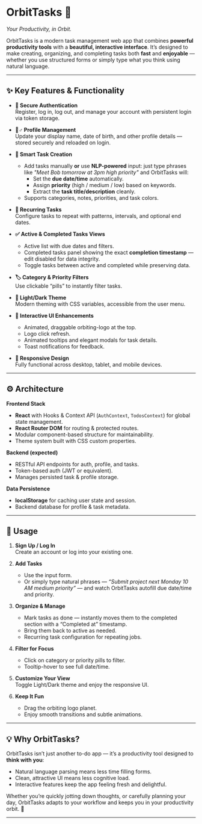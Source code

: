 

# OrbitTasks 🚀  
*Your Productivity, in Orbit.*

OrbitTasks is a modern task management web app that combines **powerful productivity tools** with a **beautiful, interactive interface**. It’s designed to make creating, organizing, and completing tasks both **fast** and **enjoyable** — whether you use structured forms or simply type what you think using natural language.

***

## ✨ Key Features & Functionality

- **🔐 Secure Authentication**  
  Register, log in, log out, and manage your account with persistent login via token storage.

- **🙋♂️ Profile Management**  
  Update your display name, date of birth, and other profile details — stored securely and reloaded on login.

- **📝 Smart Task Creation**  
  - Add tasks manually **or** use **NLP-powered** input: just type phrases like *"Meet Bob tomorrow at 3pm high priority"* and OrbitTasks will:
    - Set the **due date/time** automatically.
    - Assign **priority** (high / medium / low) based on keywords.
    - Extract the **task title/description** cleanly.
  - Supports categories, notes, priorities, and task colors.

- **🔁 Recurring Tasks**  
  Configure tasks to repeat with patterns, intervals, and optional end dates.

- **✅ Active & Completed Tasks Views**  
  - Active list with due dates and filters.
  - Completed tasks panel showing the exact **completion timestamp** — edit disabled for data integrity.
  - Toggle tasks between active and completed while preserving data.

- **🏷 Category & Priority Filters**  
  Use clickable “pills” to instantly filter tasks.

- **🎨 Light/Dark Theme**  
  Modern theming with CSS variables, accessible from the user menu.

- **💬 Interactive UI Enhancements**  
  - Animated, draggable orbiting-logo at the top.
  - Logo click refresh.
  - Animated tooltips and elegant modals for task details.
  - Toast notifications for feedback.

- **📱 Responsive Design**  
  Fully functional across desktop, tablet, and mobile devices.

***

## ⚙️ Architecture

**Frontend Stack**
- **React** with Hooks & Context API (`AuthContext`, `TodosContext`) for global state management.
- **React Router DOM** for routing & protected routes.
- Modular component-based structure for maintainability.
- Theme system built with CSS custom properties.

**Backend (expected)**
- RESTful API endpoints for auth, profile, and tasks.
- Token-based auth (JWT or equivalent).
- Manages persisted task & profile storage.

**Data Persistence**
- **localStorage** for caching user state and session.
- Backend database for profile & task metadata.

***

## 🚀 Usage

1. **Sign Up / Log In**  
   Create an account or log into your existing one.

2. **Add Tasks**  
   - Use the input form.  
   - Or simply type natural phrases — *“Submit project next Monday 10 AM medium priority”* — and watch OrbitTasks autofill due date/time and priority.

3. **Organize & Manage**  
   - Mark tasks as done — instantly moves them to the completed section with a “Completed at” timestamp.
   - Bring them back to active as needed.
   - Recurring task configuration for repeating jobs.

4. **Filter for Focus**  
   - Click on category or priority pills to filter.
   - Tooltip-hover to see full date/time.

5. **Customize Your View**  
   Toggle Light/Dark theme and enjoy the responsive UI.

6. **Keep It Fun**  
   - Drag the orbiting logo planet.
   - Enjoy smooth transitions and subtle animations.

***

## 💡 Why OrbitTasks?

OrbitTasks isn’t just another to-do app — it’s a productivity tool designed to **think with you**:
- Natural language parsing means less time filling forms.
- Clean, attractive UI means less cognitive load.
- Interactive features keep the app feeling fresh and delightful.

Whether you’re quickly jotting down thoughts, or carefully planning your day, OrbitTasks adapts to your workflow and keeps you in your productivity orbit. 🌌

***

